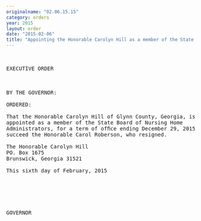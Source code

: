 ```yaml
---
originalname: "02.06.15.15"
category: orders
year: 2015
layout: order
date: "2015-02-06"
title: "Appointing the Honorable Carolyn Hill as a member of the State Board of Nursing Home Administrators"
---
```

<pre>
 

EXECUTIVE ORDER

 

BY THE GOVERNOR:

ORDERED:

That the Honorable Carolyn Hill of Glynn County, Georgia, is
appointed as a member of the State Board of Nursing Home
Administrators, for a term of ofﬁce ending December 29, 2015, to
succeed the Honorable Carol Roberson, who resigned.

The Honorable Carolyn Hill
PO. Box 1675
Brunswick, Georgia 31521

This sixth day of February, 2015

  
  

 

GOVERNOR

 

 

 

 

</pre>

